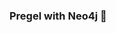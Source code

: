 ### Pregel with Neo4j 🚀



































































































































 





























































































































































































































































































































































